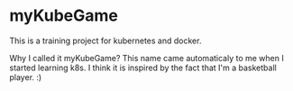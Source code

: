 # myKubeGame
This is a training project for kubernetes and docker.

Why I called it myKubeGame? This name came automaticaly to me when I started learning k8s. I think it is inspired by the fact that I'm a basketball player. :)
